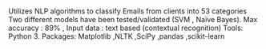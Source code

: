 #


Utilizes NLP algorithms to classify Emails from clients into 53 categories
Two different models have been tested/validated (SVM , Naïve Bayes).
Max accuracy : 89% , Input data : text based (contextual recognition)
Tools: Python 3. Packages: Matplotlib ,NLTK ,SciPy ,pandas ,scikit-learn
